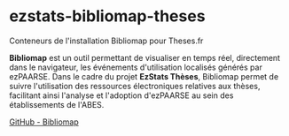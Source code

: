 # ezstats-bibliomap-theses
Conteneurs de l'installation Bibliomap pour Theses.fr

**Bibliomap** est un outil permettant de visualiser en temps réel, directement dans le navigateur, les événements d'utilisation localisés générés par ezPAARSE. Dans le cadre du projet **EzStats Thèses**, Bibliomap permet de suivre l'utilisation des ressources électroniques relatives aux thèses, facilitant ainsi l'analyse et l'adoption d'ezPAARSE au sein des établissements de l'ABES.

[GitHub - Bibliomap](https://github.com/ezpaarse-project/bibliomap)
